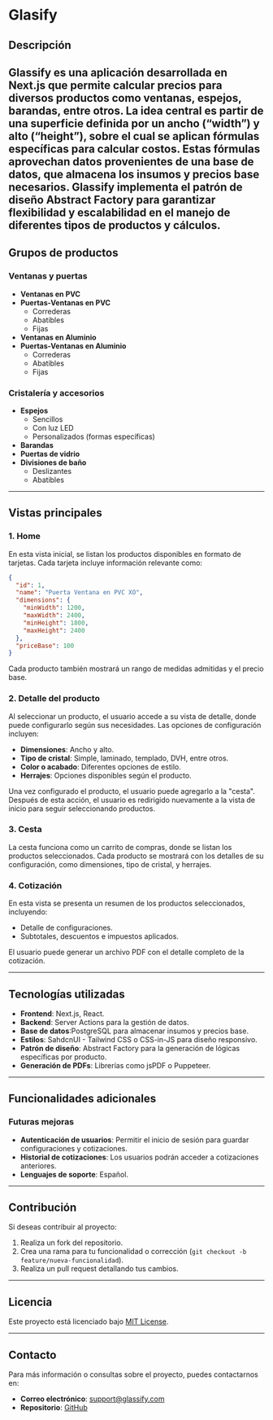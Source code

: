 # Glasify

## Descripción

## Glassify es una aplicación desarrollada en Next.js que permite calcular precios para diversos productos como ventanas, espejos, barandas, entre otros. La idea central es partir de una superficie definida por un ancho (“width”) y alto (“height”), sobre el cual se aplican fórmulas específicas para calcular costos. Estas fórmulas aprovechan datos provenientes de una base de datos, que almacena los insumos y precios base necesarios. Glassify implementa el patrón de diseño Abstract Factory para garantizar flexibilidad y escalabilidad en el manejo de diferentes tipos de productos y cálculos.

## Grupos de productos

### Ventanas y puertas

- **Ventanas en PVC**
- **Puertas-Ventanas en PVC**
  - Correderas
  - Abatibles
  - Fijas
- **Ventanas en Aluminio**
- **Puertas-Ventanas en Aluminio**
  - Correderas
  - Abatibles
  - Fijas

### Cristalería y accesorios

- **Espejos**
  - Sencillos
  - Con luz LED
  - Personalizados (formas específicas)
- **Barandas**
- **Puertas de vidrio**
- **Divisiones de baño**
  - Deslizantes
  - Abatibles

---

## Vistas principales

### 1. Home

En esta vista inicial, se listan los productos disponibles en formato de tarjetas. Cada tarjeta incluye información relevante como:

```json
{
  "id": 1,
  "name": "Puerta Ventana en PVC XO",
  "dimensions": {
    "minWidth": 1200,
    "maxWidth": 2400,
    "minHeight": 1800,
    "maxHeight": 2400
  },
  "priceBase": 100
}
```

Cada producto también mostrará un rango de medidas admitidas y el precio base.

### 2. Detalle del producto

Al seleccionar un producto, el usuario accede a su vista de detalle, donde puede configurarlo según sus necesidades. Las opciones de configuración incluyen:

- **Dimensiones**: Ancho y alto.
- **Tipo de cristal**: Simple, laminado, templado, DVH, entre otros.
- **Color o acabado**: Diferentes opciones de estilo.
- **Herrajes**: Opciones disponibles según el producto.

Una vez configurado el producto, el usuario puede agregarlo a la "cesta". Después de esta acción, el usuario es redirigido nuevamente a la vista de inicio para seguir seleccionando productos.

### 3. Cesta

La cesta funciona como un carrito de compras, donde se listan los productos seleccionados. Cada producto se mostrará con los detalles de su configuración, como dimensiones, tipo de cristal, y herrajes.

### 4. Cotización

En esta vista se presenta un resumen de los productos seleccionados, incluyendo:

- Detalle de configuraciones.
- Subtotales, descuentos e impuestos aplicados.

El usuario puede generar un archivo PDF con el detalle completo de la cotización.

---

## Tecnologías utilizadas

- **Frontend**: Next.js, React.
- **Backend**: Server Actions para la gestión de datos.
- **Base de datos**:PostgreSQL para almacenar insumos y precios base.
- **Estilos**: SahdcnUI - Tailwind CSS o CSS-in-JS para diseño responsivo.
- **Patrón de diseño**: Abstract Factory para la generación de lógicas específicas por producto.
- **Generación de PDFs**: Librerías como jsPDF o Puppeteer.

---

## Funcionalidades adicionales

### Futuras mejoras

- **Autenticación de usuarios**: Permitir el inicio de sesión para guardar configuraciones y cotizaciones.
- **Historial de cotizaciones**: Los usuarios podrán acceder a cotizaciones anteriores.
- **Lenguajes de soporte**: Español.

---

## Contribución

Si deseas contribuir al proyecto:

1. Realiza un fork del repositorio.
2. Crea una rama para tu funcionalidad o corrección (`git checkout -b feature/nueva-funcionalidad`).
3. Realiza un pull request detallando tus cambios.

---

## Licencia

Este proyecto está licenciado bajo [MIT License](LICENSE).

---

## Contacto

Para más información o consultas sobre el proyecto, puedes contactarnos en:

- **Correo electrónico**: support@glassify.com
- **Repositorio**: [GitHub](https://github.com/andeveling/glasify)
